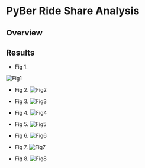 # PyBer Ride Share Analysis
## Overview

## Results
  - Fig 1.

![Fig1](https://user-images.githubusercontent.com/95387273/150434172-9a7b218f-b10f-45a1-8e08-dba052291994.png)

  - Fig 2.
![Fig2](https://user-images.githubusercontent.com/95387273/150434203-d4a8a765-9902-4079-8cb6-fef22665092b.png)

  - Fig 3.
![Fig3](https://user-images.githubusercontent.com/95387273/150434222-cabc0aa4-d1cf-4093-b85a-43a33b393c0c.png)


  - Fig 4.
![Fig4](https://user-images.githubusercontent.com/95387273/150434235-e7c58e0c-0049-4452-82d4-fafd5bb3ce60.png)


  - Fig 5.
![Fig5](https://user-images.githubusercontent.com/95387273/150434253-205a5f36-87e6-487c-b782-929a016db964.png)


  - Fig 6.
![Fig6](https://user-images.githubusercontent.com/95387273/150434274-d1be0bdb-5ab0-4810-8520-f38d35e4678c.png)


  - Fig 7.
![Fig7](https://user-images.githubusercontent.com/95387273/150434281-3b4a6cdc-5651-48a9-83a7-211f1f4ad178.png)


  - Fig 8.
![Fig8](https://user-images.githubusercontent.com/95387273/150434304-cffa52e2-0d99-4045-bb22-ca0d91f66d4a.png)


## 
